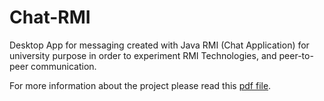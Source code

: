 # Chat-RMI
Desktop App for messaging created with Java RMI (Chat Application) for university purpose in order to experiment RMI Technologies, and peer-to-peer communication.

For more information about the project please read this [pdf file](https://github.com/xhensiladoda/Chat-RMI/blob/master/Applicazione%20Desktop%20Distribuita.pdf).
